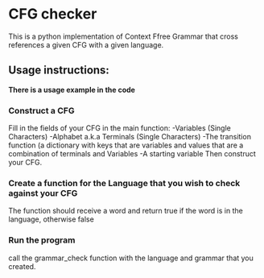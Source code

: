 # CFG checker
This is a python implementation of Context Ffree Grammar that cross references a given CFG with a given language.

## Usage instructions:
**There is a usage example in the code**

### Construct a CFG
Fill in the fields of your CFG in the main function:
-Variables (Single Characters)
-Alphabet a.k.a Terminals (Single Characters)
-The transition function (a dictionary with keys that are variables and values that are a combination of terminals and Variables
-A starting variable
Then construct your CFG.

### Create a function for the Language that you wish to check against your CFG
The function should receive a word and return true if the word is in the language, otherwise false

### Run the program
call the grammar_check function with the language and grammar that you created.
